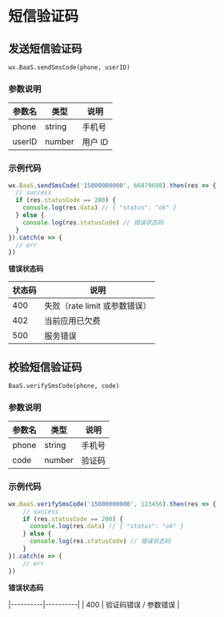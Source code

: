 # 短信验证码

## 发送短信验证码
`wx.BaaS.sendSmsCode(phone, userID)`

### 参数说明

| 参数名   | 类型   | 说明     |
|----------|--------|----------|
| phone | string | 手机号 |
| userID | number | 用户 ID |

### 示例代码
```js
wx.BaaS.sendSmsCode('15000000000', 66879698).then(res => {
  // success
  if (res.statusCode == 200) {
    console.log(res.data) // { "status": "ok" }
  } else {
    console.log(res.statusCode) // 错误状态码
  }
}).catch(e => {
  // err
})
```

**错误状态码**

| 状态码   | 说明     |
|----------|----------|
| 400     | 失败（rate limit 或参数错误） |
| 402     | 当前应用已欠费 |
| 500     | 服务错误 |


## 校验短信验证码
`BaaS.verifySmsCode(phone, code)`

### 参数说明

| 参数名   | 类型   | 说明     |
|----------|--------|----------|
| phone | string | 手机号 |
| code | number | 验证码 |

### 示例代码
```js
wx.BaaS.verifySmsCode('15000000000', 123456).then(res => {
    // success
    if (res.statusCode == 200) {
      console.log(res.data) // { "status": "ok" }
    } else {
      console.log(res.statusCode) // 错误状态码
    }
}).catch(e => {
    // err
})
```

**错误状态码**

|----------|----------|
| 400     | 验证码错误 / 参数错误 |


